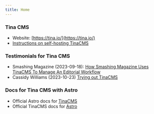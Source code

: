 ```yaml
---
title: Home
---
```


### Tina CMS

* Website: [https://tina.io/](https://tina.io/)
* [Instructions on self-hosting TinaCMS](https://tina.io/docs/self-hosted/overview/)

### Testimonials for Tina CMS

* Smashing Magazine (2023-09-18): [How Smashing Magazine Uses TinaCMS To Manage An Editorial Workflow](https://www.smashingmagazine.com/2023/09/smashing-magazine-tinacms-manage-editorial-workflow/)
* Cassidy Williams (2023-10-23) [Trying out TinaCMS](https://blog.cassidoo.co/post/trying-tinacms/)

### Docs for Tina CMS with Astro

* Official Astro docs for [TinaCMS](https://docs.astro.build/en/guides/cms/tina-cms/)
* Official TinaCMS docs for [Astro](https://tina.io/docs/frameworks/astro/)
